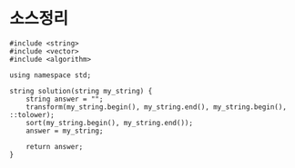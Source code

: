 # 소스정리

    #include <string>
    #include <vector>
    #include <algorithm>
    
    using namespace std;
    
    string solution(string my_string) {
        string answer = "";
        transform(my_string.begin(), my_string.end(), my_string.begin(), ::tolower);
        sort(my_string.begin(), my_string.end());
        answer = my_string;
        
        return answer;
    }
